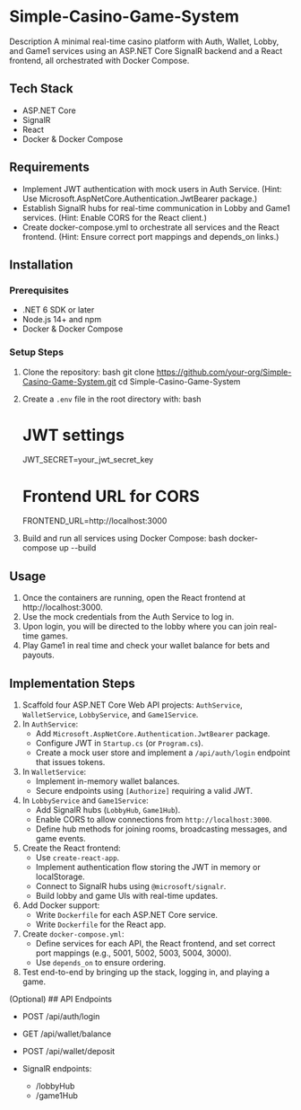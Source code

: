 # Simple-Casino-Game-System

Description
A minimal real-time casino platform with Auth, Wallet, Lobby, and Game1 services using an ASP.NET Core SignalR backend and a React frontend, all orchestrated with Docker Compose.

## Tech Stack

- ASP.NET Core
- SignalR
- React
- Docker & Docker Compose

## Requirements

- Implement JWT authentication with mock users in Auth Service. (Hint: Use Microsoft.AspNetCore.Authentication.JwtBearer package.)
- Establish SignalR hubs for real-time communication in Lobby and Game1 services. (Hint: Enable CORS for the React client.)
- Create docker-compose.yml to orchestrate all services and the React frontend. (Hint: Ensure correct port mappings and depends_on links.)

## Installation

### Prerequisites

- .NET 6 SDK or later
- Node.js 14+ and npm
- Docker & Docker Compose

### Setup Steps

1. Clone the repository:
   bash
   git clone https://github.com/your-org/Simple-Casino-Game-System.git
   cd Simple-Casino-Game-System
   
2. Create a `.env` file in the root directory with:
   bash
   # JWT settings
   JWT_SECRET=your_jwt_secret_key
   # Frontend URL for CORS
   FRONTEND_URL=http://localhost:3000
   
3. Build and run all services using Docker Compose:
   bash
   docker-compose up --build
   

## Usage

1. Once the containers are running, open the React frontend at http://localhost:3000.
2. Use the mock credentials from the Auth Service to log in.
3. Upon login, you will be directed to the lobby where you can join real-time games.
4. Play Game1 in real time and check your wallet balance for bets and payouts.

## Implementation Steps

1. Scaffold four ASP.NET Core Web API projects: `AuthService`, `WalletService`, `LobbyService`, and `Game1Service`.
2. In `AuthService`:
   - Add `Microsoft.AspNetCore.Authentication.JwtBearer` package.
   - Configure JWT in `Startup.cs` (or `Program.cs`).
   - Create a mock user store and implement a `/api/auth/login` endpoint that issues tokens.
3. In `WalletService`:
   - Implement in-memory wallet balances.
   - Secure endpoints using `[Authorize]` requiring a valid JWT.
4. In `LobbyService` and `Game1Service`:
   - Add SignalR hubs (`LobbyHub`, `Game1Hub`).
   - Enable CORS to allow connections from `http://localhost:3000`.
   - Define hub methods for joining rooms, broadcasting messages, and game events.
5. Create the React frontend:
   - Use `create-react-app`.
   - Implement authentication flow storing the JWT in memory or localStorage.
   - Connect to SignalR hubs using `@microsoft/signalr`.
   - Build lobby and game UIs with real-time updates.
6. Add Docker support:
   - Write `Dockerfile` for each ASP.NET Core service.
   - Write `Dockerfile` for the React app.
7. Create `docker-compose.yml`:
   - Define services for each API, the React frontend, and set correct port mappings (e.g., 5001, 5002, 5003, 5004, 3000).
   - Use `depends_on` to ensure ordering.
8. Test end-to-end by bringing up the stack, logging in, and playing a game.

(Optional) ## API Endpoints

- POST /api/auth/login  
- GET /api/wallet/balance  
- POST /api/wallet/deposit

- SignalR endpoints:
  - /lobbyHub
  - /game1Hub